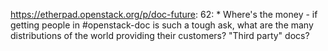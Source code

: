 https://etherpad.openstack.org/p/doc-future: 62: 	* Where's the money - if getting people in #openstack-doc is such a tough ask, what are the many distributions of the world providing their customers? "Third party" docs?

